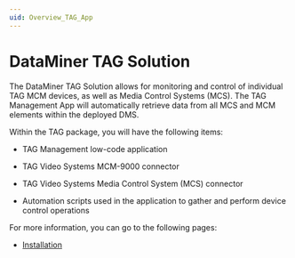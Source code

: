```yaml
---
uid: Overview_TAG_App
---
```


# DataMiner TAG Solution

The DataMiner TAG Solution allows for monitoring and control of individual TAG MCM devices, as well as Media Control Systems (MCS). The TAG Management App will automatically retrieve data from all MCS and MCM elements within the deployed DMS.

Within the TAG package, you will have the following items:

- TAG Management low-code application

- TAG Video Systems MCM-9000 connector

- TAG Video Systems Media Control System (MCS) connector

- Automation scripts used in the application to gather and perform device control operations

For more information, you can go to the following pages:

- [Installation](xref:Installing_TAG_App)
